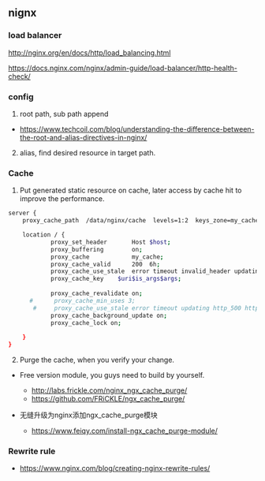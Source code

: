 ## nignx 

### load balancer 
http://nginx.org/en/docs/http/load_balancing.html

https://docs.nginx.com/nginx/admin-guide/load-balancer/http-health-check/

### config 
1. root path, sub path append 
+ https://www.techcoil.com/blog/understanding-the-difference-between-the-root-and-alias-directives-in-nginx/

2. alias, find desired resource in target path. 

### Cache 
1. Put generated static resource on cache, later access by cache hit to improve the performance. 
```bash
server { 
    proxy_cache_path  /data/nginx/cache  levels=1:2  keys_zone=my_cache:100m inactive=6h  max_size=10g use_temp_path=off; 

    location / {
            proxy_set_header       Host $host;
            proxy_buffering        on;
            proxy_cache            my_cache;
            proxy_cache_valid      200  6h;
            proxy_cache_use_stale  error timeout invalid_header updating http_500 http_502 http_503 http_504;
            proxy_cache_key    $uri$is_args$args;
     
            proxy_cache_revalidate on;
      #      proxy_cache_min_uses 3;
       #     proxy_cache_use_stale error timeout updating http_500 http_502 http_503 http_504;
            proxy_cache_background_update on;
            proxy_cache_lock on;
    
    }
}
```


2. Purge the cache, when you verify your change. 
+ Free version module, you guys need to build by yourself.  
  + http://labs.frickle.com/nginx_ngx_cache_purge/  
  + https://github.com/FRiCKLE/ngx_cache_purge/ 
  
+ 无缝升级为nginx添加ngx_cache_purge模块  
  + https://www.feiqy.com/install-ngx_cache_purge-module/
  

### Rewrite rule 
+ https://www.nginx.com/blog/creating-nginx-rewrite-rules/
  
 

